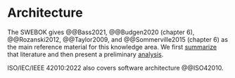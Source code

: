 # Architecture

The SWEBOK gives @@Bass2021, @@Budgen2020 (chapter 6), @@Rozanski2012, @@Taylor2009, and @@Sommerville2015 (chapter 6)
as the main reference material for this knowledge area.
We first [summarize](digest/index) that literature and then present a preliminary [analysis](analysis.md).

ISO/IEC/IEEE 42010:2022  also covers software architecture @@ISO42010.
